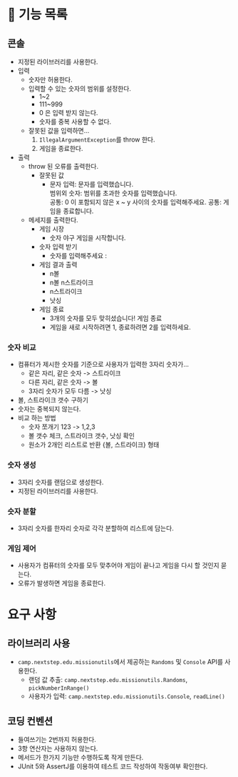 # 🚧 기능 목록
## 콘솔
- 지정된 라이브러리를 사용한다.
- 입력
  - 숫자만 허용한다.
  - 입력할 수 있는 숫자의 범위를 설정한다.
    - 1~2
    - 111~999
    - 0 은 입력 받지 않는다.
    - 숫자를 중복 사용할 수 없다.
  - 잘못된 값을 입력하면...
    1. `IllegalArgumentException`를 throw 한다.
    2. 게임을 종료한다.
- 출력
  - throw 된 오류를 출력한다.
    - 잘못된 값
      - 문자 입력: 문자를 입력했습니다.  
        범위외 숫자: 범위를 초과한 숫자를 입력했습니다.  
        공통: 0 이 포함되지 않은 x ~ y 사이의 숫자를 입력해주세요. 
        공통: 게임을 종료합니다.
  - 메세지를 출력한다.
    - 게임 시장
      - 숫자 야구 게임을 시작합니다.
    - 숫자 입력 받기
      - 숫자를 입력해주세요 :
    - 게임 결과 출력
      - n볼
      - n볼 n스트라이크
      - n스트라이크
      - 낫싱
    - 게임 종료 
      - 3개의 숫자를 모두 맞히셨습니다! 게임 종료
      - 게임을 새로 시작하려면 1, 종료하려면 2를 입력하세요.
### 숫자 비교
  - 컴퓨터가 제시한 숫자를 기준으로 사용자가 입력한 3자리 숫자가...
    - 같은 자리, 같은 숫자 -> 스트라이크
    - 다른 자리, 같은 숫자 -> 볼
    - 3자리 숫자가 모두 다름 -> 낫싱
  - 볼, 스트라이크 갯수 구하기
  - 숫자는 중복되지 않는다.
  - 비교 하는 방법
    - 숫자 쪼개기 123 -> 1,2,3
    - 볼 갯수 체크, 스트라이크 갯수, 낫싱 확인
    - 원소가 2개인 리스트로 반환 {볼, 스트라이크} 형태
### 숫자 생성
- 3자리 숫자를 랜덤으로 생성한다.
- 지정된 라이브러리를 사용한다.
### 슷자 분할
- 3자리 숫자를 한자리 숫자로 각각 분할하여 리스트에 담는다.
### 게임 제어
- 사용자가 컴퓨터의 숫자를 모두 맞추어야 게임이 끝나고 게임을 다시 할 것인지 묻는다.
- 오류가 발생하면 게임을 종료한다.

# 요구 사항
## 라이브러리 사용
- `camp.nextstep.edu.missionutils`에서 제공하는 `Randoms` 및 `Console` API를 사용한다.
  - 랜덤 값 추출: `camp.nextstep.edu.missionutils.Randoms`, `pickNumberInRange()`
  - 사용자가 입력: `camp.nextstep.edu.missionutils.Console`, `readLine()` 
## 코딩 컨벤션
- 들여쓰기는 2번까지 허용한다.
- 3항 연산자는 사용하지 않는다.
- 메서드가 한가지 기능만 수행하도록 작게 만든다.
- JUnit 5와 AssertJ를 이용하여 테스트 코드 작성하여 작동여부 확인한다.